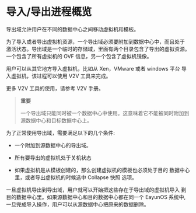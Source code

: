 # 导入/导出进程概览

导出域允许用户在不同的数据中心之间移动虚拟机和模板。

为了导入或者导出虚拟机资源，一个导出域必须要附加到数据中心中，而且处于
激活状态。导出域是一个临时的存储域，里面有两个目录包含了导出的虚拟资源。
一个包含了所有虚拟机的 OVF 信息，另一个包含了虚拟机镜像。

用户可以从其它地方导入虚拟机，比如从 Xen，VMware 或者 windows 平台
导入虚拟机，该过程可以使用 V2V 工具来完成。

更多 V2V 工具的使用，请参考 V2V 手册。

> **重要**
>
> 一个导出域只能同时被一个数据中心中使用。这意味着它不能被同时附加到源数据中心和目标数据中心上。

为了正常使用导出域，需要满足以下的几个条件:

-   一个附加到源数据中心的导出域。

-   所有要导出的虚拟机处于关机状态

-   如果虚拟机是从模板创建的，那么创建虚拟机的模板也必须处于目的
    数据中心里，或者导出虚拟机的时候选中 Collapse 快照 选项。

一旦虚拟机导出到导出域，用户就可以开始把这些存在于导出域的虚拟机导入
到目的数据中心里。如果源数据中心和目的数据中心都在同一个 EayunOS 系统中,
一旦完成导入操作，用户可以从源数据中心把原来的数据删除。
